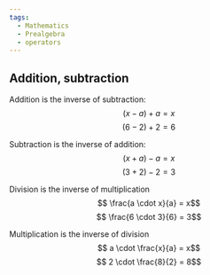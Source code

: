 ```yaml
---
tags:
  - Mathematics
  - Prealgebra
  - operators
---
```


## Addition, subtraction

Addition is the inverse of subtraction:
$$(x - a) + a = x$$ 
$$ (6 - 2) + 2 = 6 $$

Subtraction is the inverse of addition:
$$(x + a) - a = x$$ 
$$ (3 + 2) - 2 = 3$$

Division is the inverse of multiplication
$$ \frac{a \cdot x}{a} = x$$ 
$$ \frac{6 \cdot 3}{6} = 3$$

Multiplication is the inverse of division
$$ a \cdot \frac{x}{a} = x$$
$$ 2 \cdot \frac{8}{2} = 8$$
